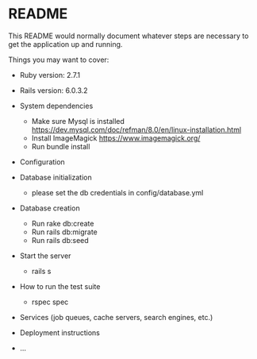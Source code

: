 # README

This README would normally document whatever steps are necessary to get the
application up and running.

Things you may want to cover:

* Ruby version: 2.7.1
* Rails version: 6.0.3.2
* System dependencies
    * Make sure Mysql is installed https://dev.mysql.com/doc/refman/8.0/en/linux-installation.html
    * Install ImageMagick https://www.imagemagick.org/
    * Run bundle install
* Configuration
* Database initialization
    * please set the db credentials in config/database.yml
* Database creation
    * Run rake db:create
    * Run rails db:migrate
    * Run rails db:seed  
* Start the server
    * rails s
* How to run the test suite
    * rspec spec
* Services (job queues, cache servers, search engines, etc.)

* Deployment instructions

* ...
